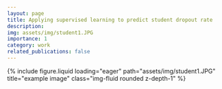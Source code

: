 ```yaml
---
layout: page
title: Applying supervised learning to predict student dropout rate
description: 
img: assets/img/student1.JPG
importance: 1
category: work
related_publications: false
---
```





<div class="row justify-content-sm-center">
  <div class="col-sm-8 mt-3 mt-md-0">
     {% include figure.liquid loading="eager" path="assets/img/student1.JPG" title="example image" class="img-fluid rounded z-depth-1" %}
  </div>      
</div>
